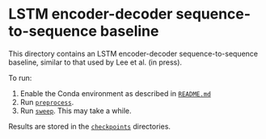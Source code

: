 LSTM encoder-decoder sequence-to-sequence baseline
==================================================

This directory contains an LSTM encoder-decoder sequence-to-sequence baseline,
similar to that used by Lee et al. (in press).

To run:

1.  Enable the Conda environment as described in [`README.md`](../../README.md)
2.  Run [`preprocess`](preprocess).
3.  Run [`sweep`](sweep). This may take a while.

Results are stored in the [`checkpoints`](checkpoints) directories.
